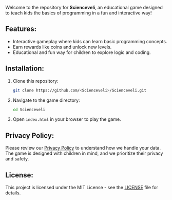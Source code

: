 Welcome to the repository for **Scienceveli**, an educational game designed to teach kids the basics of programming in a fun and interactive way!

## Features:
- Interactive gameplay where kids can learn basic programming concepts.
- Earn rewards like coins and unlock new levels.
- Educational and fun way for children to explore logic and coding.

## Installation:

1. Clone this repository:
   ```bash
   git clone https://github.com/<Scienceveli>/Scienceveli.git
   ```

2. Navigate to the game directory:
   ```bash
   cd Scienceveli
   ```

3. Open `index.html` in your browser to play the game.

## Privacy Policy:
Please review our [Privacy Policy](privacy/index.html) to understand how we handle your data. The game is designed with children in mind, and we prioritize their privacy and safety.

## License:
This project is licensed under the MIT License - see the [LICENSE](LICENSE) file for details.
```

